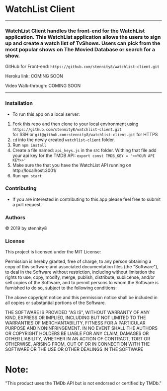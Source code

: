 # WatchList Client

---

### WatchList Client handles the front-end for the WatchList application.  This WatchList application allows the users to sign up and create a watch list of TvShows.  Users can pick from the most popular shows on The Movied Database or search for a show.  


GitHub for Front-end: `https://github.com/stennity8/watchlist-client.git`

Heroku link: COMING SOON

Video Walk-through: COMING SOON

---

### Installation

- To run this app on a local server:

1. Fork this repo and then clone to your local environment using `https://github.com/stennity8/watchlist-client.git` <br> for SSH or `git@github.com:stennity8/watchlist-client.git` for HTTPS
2. `cd` into the newly created `watchlist-client` folder.
3. Run `npm install`
4. Create a file named: `api_keys.js` in the src folder.  Withing that file add your api key for the TMDB API:
  `export const TMDB_KEY = '<<YOUR API KEY>>'`
5. Make sure the that you have the WatchList API running on http://localhost:3001/
6. Run `npm start`

### Contributing

- If you are interested in contributing to this app please feel free to submit a pull request.

### Authors

© 2019 by stennity8

### License

This project is licensed under the MIT License:

Permission is hereby granted, free of charge, to any person obtaining a copy of this software and associated documentation files (the "Software"), to deal in the Software without restriction, including without limitation the rights to use, copy, modify, merge, publish, distribute, sublicense, and/or sell copies of the Software, and to permit persons to whom the Software is furnished to do so, subject to the following conditions:

The above copyright notice and this permission notice shall be included in all copies or substantial portions of the Software.

THE SOFTWARE IS PROVIDED "AS IS", WITHOUT WARRANTY OF ANY KIND, EXPRESS OR IMPLIED, INCLUDING BUT NOT LIMITED TO THE WARRANTIES OF MERCHANTABILITY, FITNESS FOR A PARTICULAR PURPOSE AND NONINFRINGEMENT. IN NO EVENT SHALL THE AUTHORS OR COPYRIGHT HOLDERS BE LIABLE FOR ANY CLAIM, DAMAGES OR OTHER LIABILITY, WHETHER IN AN ACTION OF CONTRACT, TORT OR OTHERWISE, ARISING FROM, OUT OF OR IN CONNECTION WITH THE SOFTWARE OR THE USE OR OTHER DEALINGS IN THE SOFTWARE

# Note:
"This product uses the TMDb API but is not endorsed or certified by TMDb."
